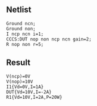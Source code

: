 ## Netlist

```text
Ground ncn;
Ground non;
I ncp ncn i=1;
CCCS:DUT nop non ncp ncn gain=2;
R nop non r=5;
```

## Result

```text
V(ncp)=0V
V(nop)=10V
I1{Vd=0V,I=1A}
DUT{Vd=10V,I=-2A}
R1{Vd=10V,I=2A,P=20W}
```
